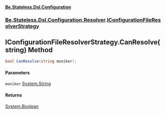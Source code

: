 #### [Be.Stateless.Dsl.Configuration](README.md 'README')
### [Be.Stateless.Dsl.Configuration.Resolver](Be.Stateless.Dsl.Configuration.Resolver.md 'Be.Stateless.Dsl.Configuration.Resolver').[IConfigurationFileResolverStrategy](IConfigurationFileResolverStrategy.md 'Be.Stateless.Dsl.Configuration.Resolver.IConfigurationFileResolverStrategy')

## IConfigurationFileResolverStrategy.CanResolve(string) Method

```csharp
bool CanResolve(string moniker);
```
#### Parameters

<a name='Be.Stateless.Dsl.Configuration.Resolver.IConfigurationFileResolverStrategy.CanResolve(string).moniker'></a>

`moniker` [System.String](https://docs.microsoft.com/en-us/dotnet/api/System.String 'System.String')

#### Returns
[System.Boolean](https://docs.microsoft.com/en-us/dotnet/api/System.Boolean 'System.Boolean')